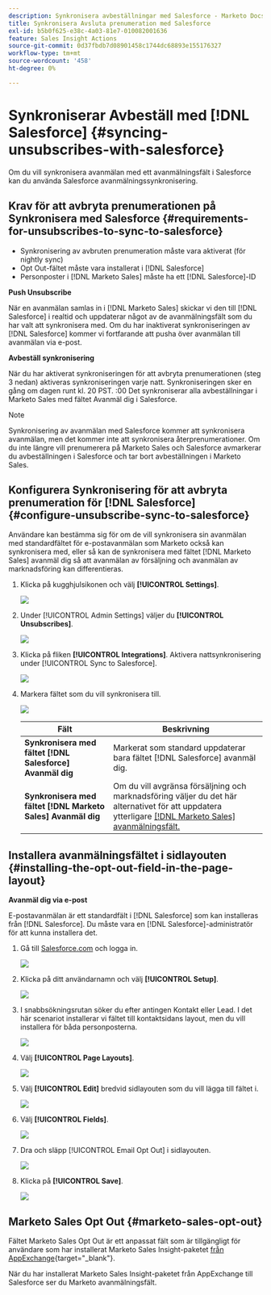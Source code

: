 ```yaml
---
description: Synkronisera avbeställningar med Salesforce - Marketo Docs - produktdokumentation
title: Synkronisera Avsluta prenumeration med Salesforce
exl-id: b5b0f625-e38c-4a03-81e7-010082001636
feature: Sales Insight Actions
source-git-commit: 0d37fbdb7d08901458c1744dc68893e155176327
workflow-type: tm+mt
source-wordcount: '458'
ht-degree: 0%

---
```


# Synkroniserar Avbeställ med [!DNL Salesforce] {#syncing-unsubscribes-with-salesforce}

Om du vill synkronisera avanmälan med ett avanmälningsfält i Salesforce kan du använda Salesforce avanmälningssynkronisering.

## Krav för att avbryta prenumerationen på Synkronisera med Salesforce {#requirements-for-unsubscribes-to-sync-to-salesforce}

* Synkronisering av avbruten prenumeration måste vara aktiverat (för nightly sync)
* Opt Out-fältet måste vara installerat i [!DNL Salesforce]
* Personposter i [!DNL Marketo Sales] måste ha ett [!DNL Salesforce]-ID

**Push Unsubscribe**

När en avanmälan samlas in i [!DNL Marketo Sales] skickar vi den till [!DNL Salesforce] i realtid och uppdaterar något av de avanmälningsfält som du har valt att synkronisera med. Om du har inaktiverat synkroniseringen av [!DNL Salesforce] kommer vi fortfarande att pusha över avanmälan till avanmälan via e-post.

**Avbeställ synkronisering**

När du har aktiverat synkroniseringen för att avbryta prenumerationen (steg 3 nedan) aktiveras synkroniseringen varje natt. Synkroniseringen sker en gång om dagen runt kl. 20 PST. :00 Det synkroniserar alla avbeställningar i Marketo Sales med fältet Avanmäl dig i Salesforce.

>[!NOTE]
>
>Synkronisering av avanmälan med Salesforce kommer att synkronisera avanmälan, men det kommer inte att synkronisera återprenumerationer. Om du inte längre vill prenumerera på Marketo Sales och Salesforce avmarkerar du avbeställningen i Salesforce och tar bort avbeställningen i Marketo Sales.

## Konfigurera Synkronisering för att avbryta prenumeration för [!DNL Salesforce] {#configure-unsubscribe-sync-to-salesforce}

Användare kan bestämma sig för om de vill synkronisera sin avanmälan med standardfältet för e-postavanmälan som Marketo också kan synkronisera med, eller så kan de synkronisera med fältet [!DNL Marketo Sales] avanmäl dig så att avanmälan av försäljning och avanmälan av marknadsföring kan differentieras.

1. Klicka på kugghjulsikonen och välj **[!UICONTROL Settings]**.

   ![](assets/syncing-unsubscribes-with-salesforce-1.png)

1. Under [!UICONTROL Admin Settings] väljer du **[!UICONTROL Unsubscribes]**.

   ![](assets/syncing-unsubscribes-with-salesforce-2.png)

1. Klicka på fliken **[!UICONTROL Integrations]**. Aktivera nattsynkronisering under [!UICONTROL Sync to Salesforce].

   ![](assets/syncing-unsubscribes-with-salesforce-3.png)

1. Markera fältet som du vill synkronisera till.

   ![](assets/syncing-unsubscribes-with-salesforce-4.png)

   | Fält | Beskrivning |
   |---|---|
   | **Synkronisera med fältet [!DNL Salesforce] Avanmäl dig** | Markerat som standard uppdaterar bara fältet [!DNL Salesforce] avanmäl dig. |
   | **Synkronisera med fältet [!DNL Marketo Sales] Avanmäl dig** | Om du vill avgränsa försäljning och marknadsföring väljer du det här alternativet för att uppdatera ytterligare [[!DNL Marketo Sales] avanmälningsfält.](#msoo) |

## Installera avanmälningsfältet i sidlayouten {#installing-the-opt-out-field-in-the-page-layout}

**Avanmäl dig via e-post**

E-postavanmälan är ett standardfält i [!DNL Salesforce] som kan installeras från [!DNL Salesforce]. Du måste vara en [!DNL Salesforce]-administratör för att kunna installera det.

1. Gå till [Salesforce.com](https://salesforce.com) och logga in.

   ![](assets/syncing-unsubscribes-with-salesforce-5.png)

1. Klicka på ditt användarnamn och välj **[!UICONTROL Setup]**.

   ![](assets/syncing-unsubscribes-with-salesforce-6.png)

1. I snabbsökningsrutan söker du efter antingen Kontakt eller Lead. I det här scenariot installerar vi fältet till kontaktsidans layout, men du vill installera för båda personposterna.

   ![](assets/syncing-unsubscribes-with-salesforce-7.png)

1. Välj **[!UICONTROL Page Layouts]**.

   ![](assets/syncing-unsubscribes-with-salesforce-8.png)

1. Välj **[!UICONTROL Edit]** bredvid sidlayouten som du vill lägga till fältet i.

   ![](assets/syncing-unsubscribes-with-salesforce-9.png)

1. Välj **[!UICONTROL Fields]**.

   ![](assets/syncing-unsubscribes-with-salesforce-10.png)

1. Dra och släpp [!UICONTROL Email Opt Out] i sidlayouten.

   ![](assets/syncing-unsubscribes-with-salesforce-11.png)

1. Klicka på **[!UICONTROL Save]**.

   ![](assets/syncing-unsubscribes-with-salesforce-12.png)

## Marketo Sales Opt Out {#marketo-sales-opt-out}

Fältet Marketo Sales Opt Out är ett anpassat fält som är tillgängligt för användare som har installerat Marketo Sales Insight-paketet [ från AppExchange](/help/marketo/product-docs/marketo-sales-insight/msi-for-salesforce/installation/install-marketo-sales-insight-package-in-salesforce-appexchange.md){target="_blank"}.

När du har installerat Marketo Sales Insight-paketet från AppExchange till Salesforce ser du Marketo avanmälningsfält.
